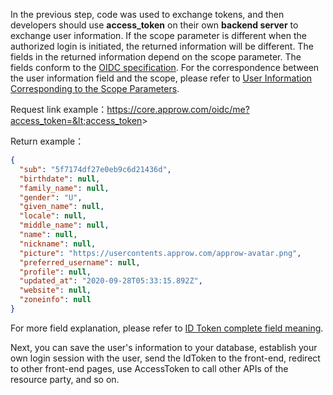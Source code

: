 <IntegrationDetailCard title="Complete Authentication">

In the previous step, code was used to exchange tokens, and then developers should use **access_token** on their own **backend server** to exchange user information. If the scope parameter is different when the authorized login is initiated, the returned information will be different. The fields in the returned information depend on the scope parameter. The fields conform to the [OIDC specification](https://openid.net/specs/openid-connect-core-1_0.html#AuthorizationExamples). For the correspondence between the user information field and the scope, please refer to [User Information Corresponding to the Scope Parameters](/docs/en/concepts/oidc-common-questions.md#information-stored-in-socpe).

<ApiMethodSpec method="get" host="https://core.approw.com" path="/oidc/me" summary="Use access_token in exchange for user information">
<template slot="queryParams">
<ApiMethodParam name="access_token" type="string" required description="access_token" />
</template>
<template slot="response">
<ApiMethodResponse>

```json
{
  "sub": "5f7174df27e0eb9c6d21436d",
  "birthdate": null,
  "family_name": null,
  "gender": "U",
  "given_name": null,
  "locale": null,
  "middle_name": null,
  "name": null,
  "nickname": null,
  "picture": "https://usercontents.approw.com/approw-avatar.png",
  "preferred_username": null,
  "profile": null,
  "updated_at": "2020-09-28T05:33:15.892Z",
  "website": null,
  "zoneinfo": null
}
```

</ApiMethodResponse>
</template>
</ApiMethodSpec>

Request link example：https://core.approw.com/oidc/me?access_token=&lt;access_token&gt;

Return example：

```json
{
  "sub": "5f7174df27e0eb9c6d21436d",
  "birthdate": null,
  "family_name": null,
  "gender": "U",
  "given_name": null,
  "locale": null,
  "middle_name": null,
  "name": null,
  "nickname": null,
  "picture": "https://usercontents.approw.com/approw-avatar.png",
  "preferred_username": null,
  "profile": null,
  "updated_at": "2020-09-28T05:33:15.892Z",
  "website": null,
  "zoneinfo": null
}
```

For more field explanation, please refer to [ID Token complete field meaning](/docs/en/concepts/id-token.md#id-token-完整字段含义).

Next, you can save the user's information to your database, establish your own login session with the user, send the IdToken to the front-end, redirect to other front-end pages, use AccessToken to call other APIs of the resource party, and so on.

</IntegrationDetailCard>

